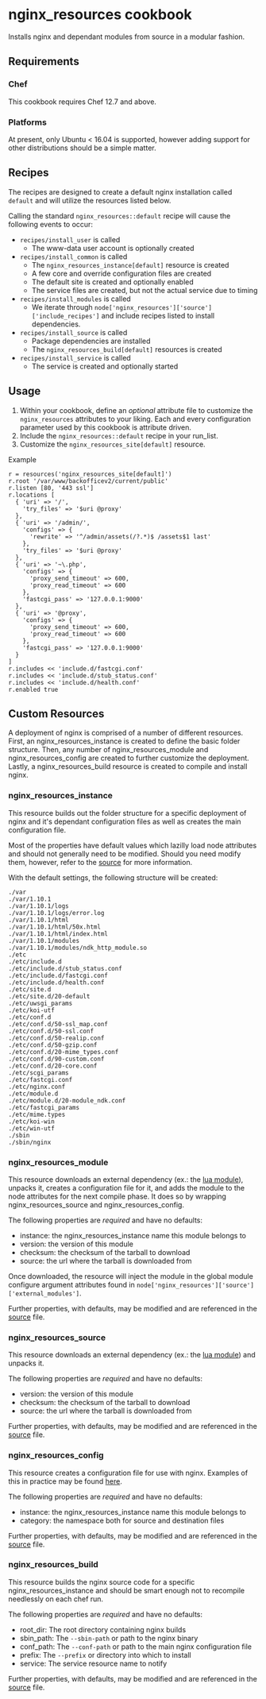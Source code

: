 nginx_resources cookbook
========================

Installs nginx and dependant modules from source in a modular fashion.

Requirements
------------

### Chef

This cookbook requires Chef 12.7 and above.

### Platforms

At present, only Ubuntu < 16.04 is supported, however adding support for other distributions should be a simple matter.

Recipes
-------

The recipes are designed to create a default nginx installation called `default` and will utilize the resources listed below.

Calling the standard `nginx_resources::default` recipe will cause the following events to occur: 
- `recipes/install_user` is called
  - The www-data user account is optionally created
- `recipes/install_common` is called
  - The `nginx_resources_instance[default]` resource is created
  - A few core and override configuration files are created
  - The default site is created and optionally enabled
  - The service files are created, but not the actual service due to timing
- `recipes/install_modules` is called
  - We iterate through `node['nginx_resources']['source']['include_recipes']`
    and include recipes listed to install dependencies.
- `recipes/install_source` is called
  - Package dependencies are installed
  - The `nginx_resources_build[default]` resources is created
- `recipes/install_service` is called
  - The service is created and optionally started

Usage
-----

1. Within your cookbook, define an *optional* attribute file to customize the `nginx_resources` attributes to your liking. Each and every configuration parameter used by this cookbook is attribute driven.
2. Include the `nginx_resources::default` recipe in your run\_list.
3. Customize the `nginx_resources_site[default]` resource.

Example
```
r = resources('nginx_resources_site[default]')
r.root '/var/www/backofficev2/current/public'
r.listen [80, '443 ssl']
r.locations [
  { 'uri' => '/',
    'try_files' => '$uri @proxy'
  },
  { 'uri' => '/admin/',
    'configs' => {
      'rewrite' => '^/admin/assets(/?.*)$ /assets$1 last'
    },
    'try_files' => '$uri @proxy'
  },
  { 'uri' => '~\.php',
    'configs' => {
      'proxy_send_timeout' => 600,
      'proxy_read_timeout' => 600
    },
    'fastcgi_pass' => '127.0.0.1:9000'
  },
  { 'uri' => '@proxy',
    'configs' => {
      'proxy_send_timeout' => 600,
      'proxy_read_timeout' => 600
    },
    'fastcgi_pass' => '127.0.0.1:9000'
  }
]
r.includes << 'include.d/fastcgi.conf'
r.includes << 'include.d/stub_status.conf'
r.includes << 'include.d/health.conf'
r.enabled true
```

Custom Resources
----------------

A deployment of nginx is comprised of a number of different resources. First, an nginx\_resources\_instance is created to define the basic folder structure. Then, any number of nginx\_resources\_module and nginx\_resources\_config are created to further customize the deployment. Lastly, a nginx\_resources\_build resource is created to compile and install nginx. 

### nginx\_resources\_instance

This resource builds out the folder structure for a specific deployment of nginx and it's dependant configuration files as well as creates the main configuration file. 

Most of the properties have default values which lazilly load node attributes and should not generally need to be modified. Should you need modify them, however, refer to the [source](resources/instance.rb) for more information. 

With the default settings, the following structure will be created: 
```
./var
./var/1.10.1
./var/1.10.1/logs
./var/1.10.1/logs/error.log
./var/1.10.1/html
./var/1.10.1/html/50x.html
./var/1.10.1/html/index.html
./var/1.10.1/modules
./var/1.10.1/modules/ndk_http_module.so
./etc
./etc/include.d
./etc/include.d/stub_status.conf
./etc/include.d/fastcgi.conf
./etc/include.d/health.conf
./etc/site.d
./etc/site.d/20-default
./etc/uwsgi_params
./etc/koi-utf
./etc/conf.d
./etc/conf.d/50-ssl_map.conf
./etc/conf.d/50-ssl.conf
./etc/conf.d/50-realip.conf
./etc/conf.d/50-gzip.conf
./etc/conf.d/20-mime_types.conf
./etc/conf.d/90-custom.conf
./etc/conf.d/20-core.conf
./etc/scgi_params
./etc/fastcgi.conf
./etc/nginx.conf
./etc/module.d
./etc/module.d/20-module_ndk.conf
./etc/fastcgi_params
./etc/mime.types
./etc/koi-win
./etc/win-utf
./sbin
./sbin/nginx
```

### nginx\_resources\_module

This resource downloads an external dependency (ex.: the [lua module](recipes/module_lua.rb)), unpacks it, creates a configuration file for it, and adds the module to the node attributes for the next compile phase. It does so by wrapping nginx\_resources\_source and nginx\_resources\_config.

The following properties are *required* and have no defaults:
- instance: the nginx\_resources\_instance name this module belongs to
- version: the version of this module
- checksum: the checksum of the tarball to download
- source: the url where the tarball is downloaded from

Once downloaded, the resource will inject the module in the global module configure argument attributes found in `node['nginx_resources']['source']['external_modules']`.

Further properties, with defaults, may be modified and are referenced in the [source](resources/module.rb) file.

### nginx\_resources\_source

This resource downloads an external dependency (ex.: the [lua module](recipes/module_lua.rb)) and unpacks it.

The following properties are *required* and have no defaults:
- version: the version of this module
- checksum: the checksum of the tarball to download
- source: the url where the tarball is downloaded from

Further properties, with defaults, may be modified and are referenced in the [source](resources/source.rb) file.

### nginx\_resources\_config

This resource creates a configuration file for use with nginx. Examples of this in practice may be found [here](recipes/install_common.rb).

The following properties are *required* and have no defaults:
- instance: the nginx\_resources\_instance name this module belongs to
- category: the namespace both for source and destination files

Further properties, with defaults, may be modified and are referenced in the [source](resources/config.rb) file.

### nginx\_resources\_build

This resource builds the nginx source code for a specific nginx\_resources\_instance and should be smart enough not to recompile needlessly on each chef run.

The following properties are *required* and have no defaults: 
- root_dir: The root directory containing nginx builds
- sbin_path: The `--sbin-path` or path to the nginx binary
- conf_path: The `--conf-path` or path to the main nginx configuration file
- prefix: The `--prefix` or directory into which to install
- service: The service resource name to notify

Further properties, with defaults, may be modified and are referenced in the [source](resources/build.rb) file.

